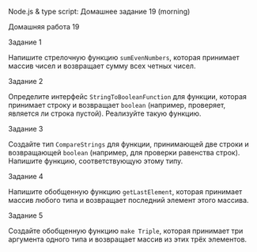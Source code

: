 Node.js & type script: Домашнее задание 19 (morning)

Домашняя работа 19


Задание 1


Напишите стрелочную функцию `sumEvenNumbers`, которая принимает массив чисел и возвращает сумму всех четных чисел.


Задание 2


Определите интерфейс `StringToBooleanFunction` для функции, которая принимает строку и возвращает `boolean` (например, проверяет, является ли строка пустой). Реализуйте такую функцию.

Задание 3


Создайте тип `CompareStrings` для функции, принимающей две строки и возвращающей `boolean` (например, для проверки равенства строк). Напишите функцию, соответствующую этому типу.


Задание 4


Напишите обобщенную функцию `getLastElement`, которая принимает массив любого типа и возвращает последний элемент этого массива.


Задание 5


Создайте обобщенную функцию `make Triple`, которая принимает три аргумента одного типа и возвращает массив из этих трёх элементов.


